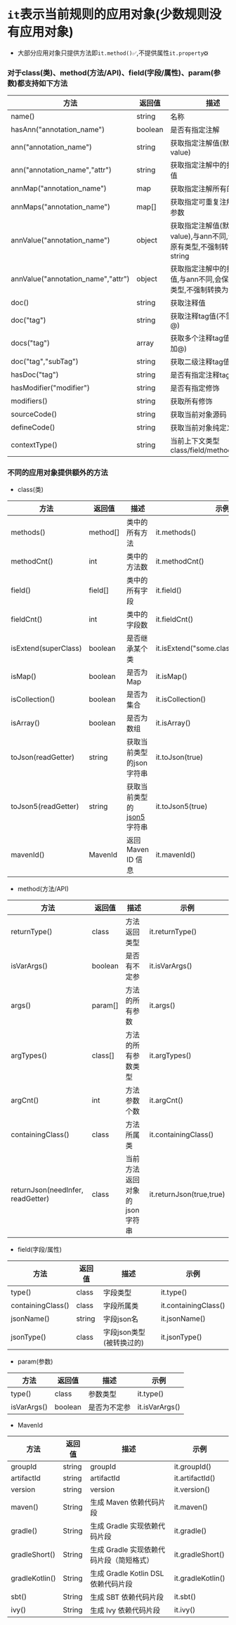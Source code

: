 # `it`表示当前规则的应用对象(少数规则没有应用对象)

- 大部分应用对象只提供方法即`it.method()✅`,不提供属性`it.property❎`

### 对于class(类)、method(方法/API)、field(字段/属性)、param(参数)都支持如下方法

| 方法  |  返回值  |  描述  |  示例  |
| ------------ | ------------ | ------------ |------------ |
| name() | string | 名称 | it.name() |
| hasAnn("annotation_name") | boolean | 是否有指定注解 | it.hasAnn("org.springframework.web.bind.annotation.RequestBody") |
| ann("annotation_name") | string | 获取指定注解值(默认value) | it.ann("org.springframework.web.bind.annotation.RequestBody") |
| ann("annotation_name","attr") | string | 获取指定注解中的指定参数值 | it.ann("org.springframework.web.bind.annotation.RequestMapping","path") |
| annMap("annotation_name") | map | 获取指定注解所有的参数 | it.annMap("org.springframework.web.bind.annotation.RequestMapping") |
| annMaps("annotation_name") | map[] | 获取指定可重复注解所有的参数 | it.annMaps("javax.validation.constraints.Max") |
| annValue("annotation_name") | object | 获取指定注解值(默认value),与ann不同,会保持原有类型,不强制转换为string | it.annValue("org.springframework.web.bind.annotation.RequestBody") |
| annValue("annotation_name","attr") | object | 获取指定注解中的指定参数值,与ann不同,会保持原有类型,不强制转换为string | it.annValue("org.springframework.web.bind.annotation.RequestMapping","path") |
| doc() | string | 获取注释值 | it.doc() |
| doc("tag") | string | 获取注释tag值(不需要加@) | it.doc("return") |
| docs("tag") | array<string> | 获取多个注释tag值(不需要加@) | it.docs("see") |
| doc("tag","subTag") | string | 获取二级注释tag值 | it.doc("param","a") |
| hasDoc("tag") | string | 是否有指定注释tag | it.hasDoc("ignore") |
| hasModifier("modifier") | string | 是否有指定修饰 | it.hasModifier("public") |
| modifiers() | string | 获取所有修饰 | it.modifiers() |
| sourceCode() | string | 获取当前对象源码 | it.sourceCode() |
| defineCode() | string | 获取当前对象纯定义代码 | it.defineCode() |
| contextType() | string | 当前上下文类型 class/field/method/param | it.contextType() |

### 不同的应用对象提供额外的方法

- class(类)

| 方法  |  返回值  |  描述  |  示例  |
| ------------ | ------------ | ------------ |------------ |
| methods() | method[] | 类中的所有方法 | it.methods() |
| methodCnt() | int | 类中的方法数 | it.methodCnt() |
| field() | field[] | 类中的所有字段 | it.field() |
| fieldCnt() | int | 类中的字段数 | it.fieldCnt() |
| isExtend(superClass) | boolean | 是否继承某个类 | it.isExtend("some.class.qualifiedName") |
| isMap() | boolean | 是否为Map | it.isMap() |
| isCollection() | boolean | 是否为集合 | it.isCollection() |
| isArray() | boolean | 是否为数组 | it.isArray() |
| toJson(readGetter) | string | 获取当前类型的json字符串 | it.toJson(true) |
| toJson5(readGetter) | string | 获取当前类型的[json5](https://json5.org/)字符串 | it.toJson5(true) |
| mavenId() | MavenId | 返回 Maven ID 信息 | it.mavenId() |

- method(方法/API)

| 方法  |  返回值  |  描述  |  示例  |
| ------------ | ------------ | ------------ |------------ |
| returnType() | class | 方法返回类型 | it.returnType() |
| isVarArgs() | boolean | 是否有不定参 | it.isVarArgs() |
| args() | param[] | 方法的所有参数 | it.args() |
| argTypes() | class[] | 方法的所有参数类型 | it.argTypes() |
| argCnt() | int | 方法参数个数 | it.argCnt() |
| containingClass() | class | 方法所属类 | it.containingClass() |
| returnJson(needInfer, readGetter) | class | 当前方法返回对象的json字符串 | it.returnJson(true,true) |

- field(字段/属性)

| 方法  |  返回值  |  描述  |  示例  |
| ------------ | ------------ | ------------ |------------ |
| type() | class | 字段类型 | it.type()|
| containingClass() | class | 字段所属类 | it.containingClass() |
| jsonName() | string | 字段json名 | it.jsonName() |
| jsonType() | class | 字段json类型(被转换过的) | it.jsonType() |

- param(参数)

| 方法  |  返回值  |  描述  |  示例  |
| ------------ | ------------ | ------------ |------------ |
| type() | class | 参数类型 | it.type() |
| isVarArgs() | boolean | 是否为不定参 | it.isVarArgs() |

- MavenId

| 方法  |  返回值  |  描述  |  示例  |
| ------------ | ------------ | ------------ |------------ |
| groupId | string | groupId | it.groupId() |
| artifactId | string | artifactId | it.artifactId() |
| version | string | version | it.version() |
| maven()    | String    | 生成 Maven 依赖代码片段                  | it.maven()                   |
| gradle()   | String    | 生成 Gradle 实现依赖代码片段             | it.gradle()                  |
| gradleShort() | String | 生成 Gradle 实现依赖代码片段（简短格式） | it.gradleShort()             |
| gradleKotlin() | String | 生成 Gradle Kotlin DSL 依赖代码片段    | it.gradleKotlin()            |
| sbt()      | String    | 生成 SBT 依赖代码片段                   | it.sbt()                     |
| ivy()      | String    | 生成 Ivy 依赖代码片段                   | it.ivy()                     |
